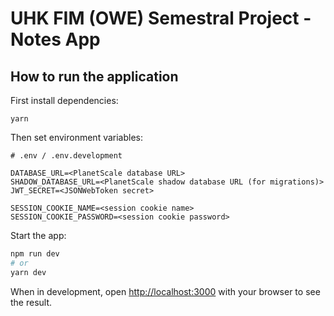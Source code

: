 # UHK FIM (OWE) Semestral Project - Notes App

## How to run the application

First install dependencies:

```
yarn
```

Then set environment variables:

```env
# .env / .env.development

DATABASE_URL=<PlanetScale database URL>
SHADOW_DATABASE_URL=<PlanetScale shadow database URL (for migrations)>
JWT_SECRET=<JSONWebToken secret>

SESSION_COOKIE_NAME=<session cookie name>
SESSION_COOKIE_PASSWORD=<session cookie password>
```

Start the app:

```bash
npm run dev
# or
yarn dev
```

When in development, open [http://localhost:3000](http://localhost:3000) with your browser to see the result.


